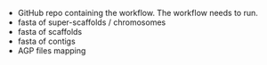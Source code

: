 - GitHub repo containing the workflow. The workflow needs to run. 
- fasta of super-scaffolds / chromosomes
- fasta of scaffolds
- fasta of contigs
- AGP files mapping 